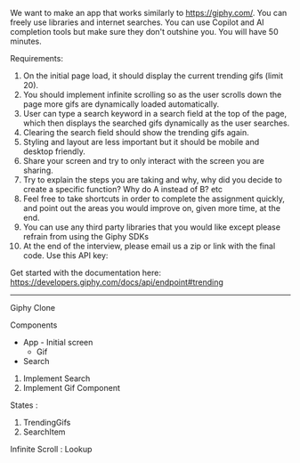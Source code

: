 We want to make an app that works similarly to https://giphy.com/. You can freely use libraries and internet searches. You can use Copilot and AI completion tools but make sure they don't outshine you. You will have 50 minutes.
 
Requirements:
1. On the initial page load, it should display the current trending gifs (limit 20).
2. You should implement infinite scrolling so as the user scrolls down the page more gifs are dynamically loaded automatically.
3. User can type a search keyword in a search field at the top of the page, which then displays the searched gifs dynamically as the user searches.
4. Clearing the search field should show the trending gifs again.
5. Styling and layout are less important but it should be mobile and desktop friendly.
6. Share your screen and try to only interact with the screen you are sharing.
7. Try to explain the steps you are taking and why, why did you decide to create a specific function? Why do A instead of B? etc
8. Feel free to take shortcuts in order to complete the assignment quickly, and point out the areas you would improve on, given more time, at the end.
9. You can use any third party libraries that you would like except please refrain from using the Giphy SDKs
10. At the end of the interview, please email us a zip or link with the final code.
Use this API key: 

Get started with the documentation here:
https://developers.giphy.com/docs/api/endpoint#trending

---

Giphy Clone

Components
- App - Initial screen
    - Gif 
- Search

1. Implement Search
2. Implement Gif Component

States : 
1. TrendingGifs
2. SearchItem


Infinite Scroll : Lookup